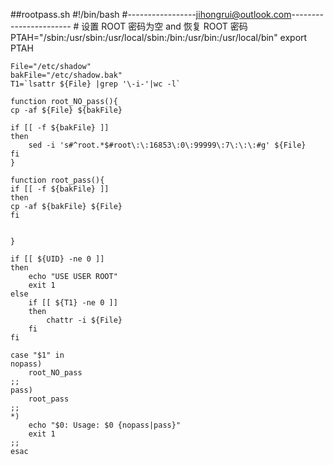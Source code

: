 ##rootpass.sh
    #!/bin/bash
    #-----------------<jihongrui@outlook.com>-----------------------
    # 设置 ROOT 密码为空 and 恢复 ROOT 密码
    PTAH="/sbin:/usr/sbin:/usr/local/sbin:/bin:/usr/bin:/usr/local/bin"
    export PTAH
    
    File="/etc/shadow"
    bakFile="/etc/shadow.bak"
    T1=`lsattr ${File} |grep '\-i-'|wc -l`
    
    function root_NO_pass(){
    cp -af ${File} ${bakFile}
    
    if [[ -f ${bakFile} ]]
    then
        sed -i 's#^root.*$#root\:\:16853\:0\:99999\:7\:\:\:#g' ${File}
    fi
    }
    
    function root_pass(){
    if [[ -f ${bakFile} ]]
    then
    cp -af ${bakFile} ${File} 
    fi
    
    
    }
    
    if [[ ${UID} -ne 0 ]]
    then
        echo "USE USER ROOT"
        exit 1
    else
        if [[ ${T1} -ne 0 ]]
        then
            chattr -i ${File} 
        fi
    fi
    
    case "$1" in
    nopass)
        root_NO_pass
    ;;
    pass)
        root_pass
    ;;
    *)
        echo "$0: Usage: $0 {nopass|pass}"
        exit 1
    ;;
    esac
